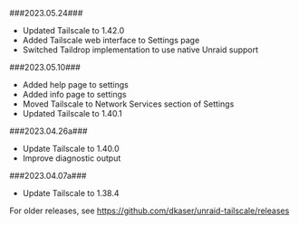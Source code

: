 ###2023.05.24###
- Updated Tailscale to 1.42.0
- Added Tailscale web interface to Settings page
- Switched Taildrop implementation to use native Unraid support

###2023.05.10###
- Added help page to settings
- Added info page to settings
- Moved Tailscale to Network Services section of Settings
- Updated Tailscale to 1.40.1

###2023.04.26a###
- Update Tailscale to 1.40.0
- Improve diagnostic output

###2023.04.07a###
- Update Tailscale to 1.38.4

For older releases, see https://github.com/dkaser/unraid-tailscale/releases